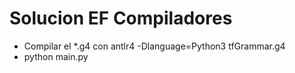 # Solucion EF Compiladores
+ Compilar el *.g4 con antlr4 -Dlanguage=Python3 tfGrammar.g4
+ python main.py

